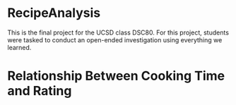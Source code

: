 # RecipeAnalysis
This is the final project for the UCSD class DSC80. For this project, students were tasked to conduct an open-ended investigation using everything we learned.

# Relationship Between Cooking Time and Rating